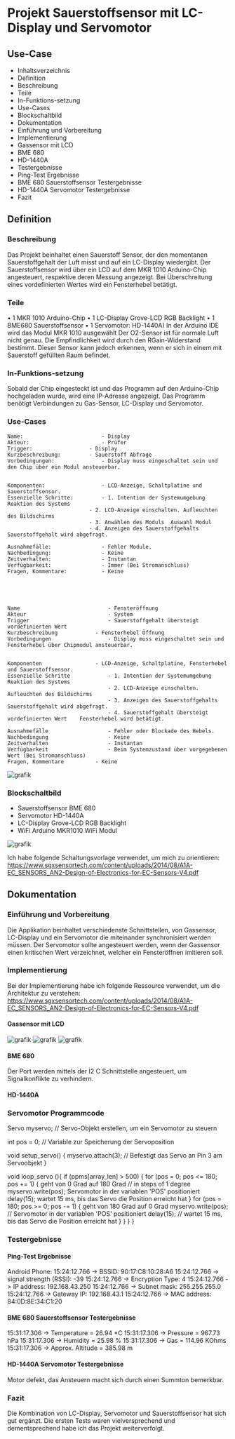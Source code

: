 # Projekt Sauerstoffsensor mit LC-Display und Servomotor

## Use-Case

- Inhaltsverzeichnis
- Definition	
- Beschreibung	
- Teile	
- In-Funktions-setzung	
- Use-Cases	
- Blockschaltbild	
- Dokumentation	
- Einführung und Vorbereitung	
- Implementierung	
- Gassensor mit LCD	
- BME 680	
- HD-1440A	
- Testergebnisse	
- Ping-Test Ergebnisse	
- BME 680 Sauerstoffsensor Testergebnisse	
- HD-1440A Servomotor Testergebnisse	
- Fazit	
	

## Definition

### Beschreibung

Das Projekt beinhaltet einen Sauerstoff Sensor, der den momentanen Sauerstoffgehalt der Luft misst und auf ein LC-Display wiedergibt. Der Sauerstoffsensor wird über ein LCD auf dem MKR 1010 Arduino-Chip angesteuert, respektive deren Messung angezeigt. Bei Überschreitung eines vordefinierten Wertes wird ein Fensterhebel betätigt.

### Teile

•	1 MKR 1010 Arduino-Chip
•	1 LC-Display Grove-LCD RGB Backlight
•	1 BME680 Sauerstoffsensor
•	1 Servomotor: HD-1440A)
In der Arduino IDE wird das Modul MKR 1010 ausgewählt
Der O2-Sensor ist für normale Luft nicht genau. Die Empfindlichkeit wird durch den RGain-Widerstand bestimmt. Dieser Sensor kann jedoch erkennen, wenn er sich in einem mit Sauerstoff gefüllten Raum befindet.

### In-Funktions-setzung

Sobald der Chip eingesteckt ist und das Programm auf den Arduino-Chip hochgeladen wurde, wird eine IP-Adresse angezeigt. Das Programm benötigt Verbindungen zu Gas-Sensor, LC-Display und Servomotor. 

### Use-Cases

	Name:	                      - Display
	Akteur:	                      - Prüfer
	Trigger:	              - Display
	Kurzbeschreibung:	      - Sauerstoff Abfrage
	Vorbedingungen:	              - Display muss eingeschaltet sein und den Chip über ein Modul ansteuerbar.

	
	Komponenten:	              - LCD-Anzeige, Schaltplatine und Sauerstoffsensor. 
	Essenzielle Schritte:	      - 1. Intention der Systemumgebung	Reaktion des Systems
		                      - 2. LCD-Anzeige einschalten.	Aufleuchten des Bildschirms
	        	              - 3. Anwählen des Moduls	Auswahl Modul
	                	      - 4. Anzeigen des Sauerstoffgehalts	Sauerstoffgehalt wird abgefragt.
                              
	Ausnahmefälle:	      	      - Fehler Module.	
	Nachbedingung:	              - Keine	
	Zeitverhalten:	              - Instantan	
	Verfügbarkeit:	              - Immer (Bei Stromanschluss)	
	Fragen, Kommentare:           - Keine	





	Name	                      	- Fensteröffnung
	Akteur	                      	- System
	Trigger	                      	- Sauerstoffgehalt übersteigt vordefinierten Wert
	Kurzbeschreibung	      	- Fensterhebel Öffnung
	Vorbedingungen	              	- Display muss eingeschaltet sein und Fensterhebel über Chipmodul ansteuerbar.

	
	Komponenten	              	- LCD-Anzeige, Schaltplatine, Fensterhebel und Sauerstoffsensor. 
	Essenzielle Schritte	      	- 1. Intention der Systemumgebung	Reaktion des Systems
	                            	- 2. LCD-Anzeige einschalten.	Aufleuchten des Bildschirms
                              		- 3. Anzeigen des Sauerstoffgehalts	Sauerstoffgehalt wird abgefragt.
	                            	- 4. Sauerstoffgehalt übersteigt vordefinierten Wert 	Fensterhebel wird betätigt.
                              
	Ausnahmefälle	                - Fehler oder Blockade des Hebels.	
	Nachbedingung	                - Keine	
	Zeitverhalten	                - Instantan	
	Verfügbarkeit	                - Beim Systemzustand über vorgegebenen Wert (Bei Stromanschluss)	
	Fragen, Kommentare	       	- Keine	

 
![grafik](https://user-images.githubusercontent.com/56382532/174975333-3866270e-68a5-4081-972b-1ad78c062ffe.png)

















### Blockschaltbild

-	Sauerstoffsensor	BME 680
-	Servomotor 	      	HD-1440A
-	LC-Display	      	Grove-LCD RGB Backlight
-	WiFi	            	Arduino MKR1010 WiFi Modul 

![grafik](https://user-images.githubusercontent.com/56382532/174975446-ed788f3e-5546-4ec7-97d9-2371f0c9a3f3.png)


 

Ich habe folgende Schaltungsvorlage verwendet, um mich zu orientieren: 
https://www.sgxsensortech.com/content/uploads/2014/08/A1A-EC_SENSORS_AN2-Design-of-Electronics-for-EC-Sensors-V4.pdf



## Dokumentation

### Einführung und Vorbereitung
Die Applikation beinhaltet verschiedenste Schnittstellen, von Gassensor, LC-Display und ein Servomotor die miteinander synchronisiert werden müssen. Der Servomotor sollte angesteuert werden, wenn der Gassensor einen kritischen Wert verzeichnet, welcher ein Fensteröffnen imitieren soll. 

### Implementierung
Bei der Implementierung habe ich folgende Ressource verwendet, um die Architektur zu verstehen:
https://www.sgxsensortech.com/content/uploads/2014/08/A1A-EC_SENSORS_AN2-Design-of-Electronics-for-EC-Sensors-V4.pdf

#### Gassensor mit LCD
   
![grafik](https://user-images.githubusercontent.com/56382532/174975748-4a1d2dd5-eaaf-4a6a-a4ac-153c8b45ef38.png)
![grafik](https://user-images.githubusercontent.com/56382532/174975780-9f29db19-23e1-479e-a553-492642299d6e.png)
![grafik](https://user-images.githubusercontent.com/56382532/174975827-303d2ddf-b65b-4749-ae37-01f9845a4ee5.png)


#### BME 680
Der Port werden mittels der I2 C Schnittstelle angesteuert, um Signalkonflikte zu verhindern.

#### HD-1440A

### Servomotor Programmcode

Servo myservo;  // Servo-Objekt erstellen, um ein Servomotor zu steuern

int pos = 0;    // Variable zur Speicherung der Servoposition

void setup_servo() {
  myservo.attach(3);  // Befestigt das Servo an Pin 3 am Servoobjekt
}

void loop_servo (){
  if (ppms[array_len] > 500) {
  for (pos = 0; pos <= 180; pos += 1) { geht von 0 Grad auf 180 Grad
    // in steps of 1 degree
    myservo.write(pos);              Servomotor in der variablen 'POS' positioniert
    delay(15);                       wartet 15 ms, bis das Servo die Position erreicht hat
  }
  for (pos = 180; pos >= 0; pos -= 1) { geht von 180 Grad auf 0 Grad
    myservo.write(pos);              // Servomotor in der variablen 'POS' positioniert
    delay(15);                       // wartet 15 ms, bis das Servo die Position erreicht hat
  }
}
  }
}


### Testergebnisse

#### Ping-Test Ergebnisse

Android Phone:
15:24:12.766 -> BSSID: 90:17:C8:10:28:A6
15:24:12.766 -> signal strength (RSSI): -39
15:24:12.766 -> Encryption Type: 4
15:24:12.766 -> IP address: 192.168.43.250
15:24:12.766 -> Subnet mask: 255.255.255.0
15:24:12.766 -> Gateway IP: 192.168.43.1
15:24:12.766 -> MAC address: 84:0D:8E:34:C1:20

#### BME 680 Sauerstoffsensor Testergebnisse

15:31:17.306 -> Temperature = 26.94 *C
15:31:17.306 -> Pressure = 967.73 hPa
15:31:17.306 -> Humidity = 25.98 %
15:31:17.306 -> Gas = 114.96 KOhms
15:31:17.306 -> Approx. Altitude = 385.98 m

#### HD-1440A Servomotor Testergebnisse

Motor defekt, das Ansteuern macht sich durch einen Summton bemerkbar.

### Fazit

Die Kombination von LC-Display, Servomotor und Sauerstoffsensor hat sich gut ergänzt. Die ersten Tests waren vielversprechend und dementsprechend habe ich das Projekt weiterverfolgt.
